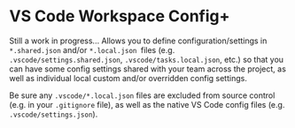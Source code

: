 # VS Code Workspace Config+

Still a work in progress...
Allows you to define configuration/settings in `*.shared.json` and/or `*.local.json `files (e.g. `.vscode/settings.shared.json`, `.vscode/tasks.local.json`, etc.) so that you can
have some config settings shared with your team across the project, as well as individual local custom and/or overridden config settings.

Be sure any `.vscode/*.local.json` files are excluded from source control (e.g. in your `.gitignore` file), as well as the native VS Code config files (e.g. `.vscode/settings.json`).
